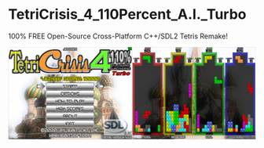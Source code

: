 # TetriCrisis_4_110Percent_A.I._Turbo
100% FREE Open-Source Cross-Platform C++/SDL2 Tetris Remake!

![TC4T-Retail2-Promo-01.png](TC4T-Retail2-Promo-01.png)